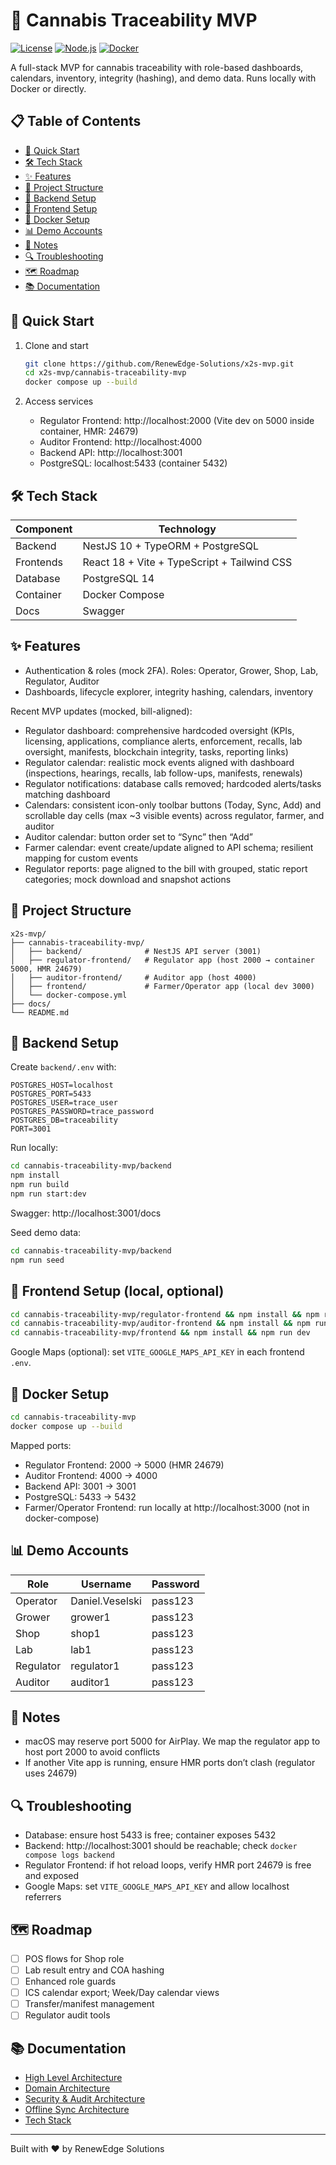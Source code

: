 # 🌿 Cannabis Traceability MVP

[![License](https://img.shields.io/badge/license-MIT-blue.svg)](LICENSE)
[![Node.js](https://img.shields.io/badge/Node.js-18+-green.svg)](https://nodejs.org/)
[![Docker](https://img.shields.io/badge/Docker-Ready-blue.svg)](https://www.docker.com/)

A full-stack MVP for cannabis traceability with role-based dashboards, calendars, inventory, integrity (hashing), and demo data. Runs locally with Docker or directly.

## 📋 Table of Contents

- [🚀 Quick Start](#-quick-start)
- [🛠️ Tech Stack](#️-tech-stack)
- [✨ Features](#-features)
- [📁 Project Structure](#-project-structure)
- [🔧 Backend Setup](#-backend-setup)
- [🎨 Frontend Setup](#-frontend-setup)
- [🐳 Docker Setup](#-docker-setup)
- [📊 Demo Accounts](#-demo-accounts)
- [📝 Notes](#-notes)
- [🔍 Troubleshooting](#-troubleshooting)
- [🗺️ Roadmap](#️-roadmap)
- [📚 Documentation](#-documentation)

## 🚀 Quick Start

1. Clone and start
   ```bash
   git clone https://github.com/RenewEdge-Solutions/x2s-mvp.git
   cd x2s-mvp/cannabis-traceability-mvp
   docker compose up --build
   ```

2. Access services
   - Regulator Frontend: http://localhost:2000 (Vite dev on 5000 inside container, HMR: 24679)
   - Auditor Frontend: http://localhost:4000
   - Backend API: http://localhost:3001
   - PostgreSQL: localhost:5433 (container 5432)

## 🛠️ Tech Stack

| Component | Technology |
|-----------|------------|
| Backend | NestJS 10 + TypeORM + PostgreSQL |
| Frontends | React 18 + Vite + TypeScript + Tailwind CSS |
| Database | PostgreSQL 14 |
| Container | Docker Compose |
| Docs | Swagger |

## ✨ Features

- Authentication & roles (mock 2FA). Roles: Operator, Grower, Shop, Lab, Regulator, Auditor
- Dashboards, lifecycle explorer, integrity hashing, calendars, inventory

Recent MVP updates (mocked, bill-aligned):
- Regulator dashboard: comprehensive hardcoded oversight (KPIs, licensing, applications, compliance alerts, enforcement, recalls, lab oversight, manifests, blockchain integrity, tasks, reporting links)
- Regulator calendar: realistic mock events aligned with dashboard (inspections, hearings, recalls, lab follow-ups, manifests, renewals)
- Regulator notifications: database calls removed; hardcoded alerts/tasks matching dashboard
- Calendars: consistent icon-only toolbar buttons (Today, Sync, Add) and scrollable day cells (max ~3 visible events) across regulator, farmer, and auditor
- Auditor calendar: button order set to “Sync” then “Add”
- Farmer calendar: event create/update aligned to API schema; resilient mapping for custom events
- Regulator reports: page aligned to the bill with grouped, static report categories; mock download and snapshot actions

## 📁 Project Structure

```
x2s-mvp/
├── cannabis-traceability-mvp/
│   ├── backend/              # NestJS API server (3001)
│   ├── regulator-frontend/   # Regulator app (host 2000 → container 5000, HMR 24679)
│   ├── auditor-frontend/     # Auditor app (host 4000)
│   ├── frontend/             # Farmer/Operator app (local dev 3000)
│   └── docker-compose.yml
├── docs/
└── README.md
```

## 🔧 Backend Setup

Create `backend/.env` with:

```env
POSTGRES_HOST=localhost
POSTGRES_PORT=5433
POSTGRES_USER=trace_user
POSTGRES_PASSWORD=trace_password
POSTGRES_DB=traceability
PORT=3001
```

Run locally:

```bash
cd cannabis-traceability-mvp/backend
npm install
npm run build
npm run start:dev
```

Swagger: http://localhost:3001/docs

Seed demo data:

```bash
cd cannabis-traceability-mvp/backend
npm run seed
```

## 🎨 Frontend Setup (local, optional)

```bash
cd cannabis-traceability-mvp/regulator-frontend && npm install && npm run dev
cd cannabis-traceability-mvp/auditor-frontend && npm install && npm run dev
cd cannabis-traceability-mvp/frontend && npm install && npm run dev
```

Google Maps (optional): set `VITE_GOOGLE_MAPS_API_KEY` in each frontend `.env`.

## 🐳 Docker Setup

```bash
cd cannabis-traceability-mvp
docker compose up --build
```

Mapped ports:
- Regulator Frontend: 2000 → 5000 (HMR 24679)
- Auditor Frontend: 4000 → 4000
- Backend API: 3001 → 3001
- PostgreSQL: 5433 → 5432
 - Farmer/Operator Frontend: run locally at http://localhost:3000 (not in docker-compose)

## 📊 Demo Accounts

| Role | Username | Password |
|------|----------|----------|
| Operator | Daniel.Veselski | pass123 |
| Grower | grower1 | pass123 |
| Shop | shop1 | pass123 |
| Lab | lab1 | pass123 |
| Regulator | regulator1 | pass123 |
| Auditor | auditor1 | pass123 |

## 📝 Notes

- macOS may reserve port 5000 for AirPlay. We map the regulator app to host port 2000 to avoid conflicts
- If another Vite app is running, ensure HMR ports don’t clash (regulator uses 24679)

## 🔍 Troubleshooting

- Database: ensure host 5433 is free; container exposes 5432
- Backend: http://localhost:3001 should be reachable; check `docker compose logs backend`
- Regulator Frontend: if hot reload loops, verify HMR port 24679 is free and exposed
- Google Maps: set `VITE_GOOGLE_MAPS_API_KEY` and allow localhost referrers

## 🗺️ Roadmap

- [ ] POS flows for Shop role
- [ ] Lab result entry and COA hashing
- [ ] Enhanced role guards
- [ ] ICS calendar export; Week/Day calendar views
- [ ] Transfer/manifest management
- [ ] Regulator audit tools

## 📚 Documentation

- [High Level Architecture](docs/High%20Level%20Architecture%20Text.docx)
- [Domain Architecture](docs/Domain%20Architecture%20Cannabis%20Text.docx)
- [Security & Audit Architecture](docs/Security%20and%20Audit%20Architecture.docx)
- [Offline Sync Architecture](docs/Offline%20Sync%20Architecture.docx)
- [Tech Stack](docs/Tech%20Stack.docx)

---

Built with ❤️ by RenewEdge Solutions
